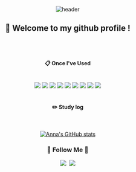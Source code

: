 
<!--
**kimjn132/kimjn132** is a ✨ _special_ ✨ repository because its `README.md` (this file) appears on your GitHub profile.

Here are some ideas to get you started:

- 🔭 I’m currently working on ...
- 🌱 I’m currently learning ...
- 👯 I’m looking to collaborate on ...
- 🤔 I’m looking for help with ...
- 💬 Ask me about ...
- 📫 How to reach me: ...
- 😄 Pronouns: ...
- ⚡ Fun fact: ...
-->
<div align="center"> 
  
![header](https://capsule-render.vercel.app/api?type=Cylinder&text=Hello%World!&fontColor=ffffff)

##  :wave: Welcome to my github profile !
  
<br/>
 <br/>
  
####  :clipboard: Once I've Used 
  
 <br/>
  
<img src="https://img.shields.io/badge/Swift-F05138?style=for-the-badge&logo=Swift&logoColor=white">
<img src="https://img.shields.io/badge/Flutter-02569B?style=for-the-badge&logo=Flutter&logoColor=white">
<img src="https://img.shields.io/badge/JAVA-007396?style=for-the-badge&logo=java&logoColor=white">
<img src="https://img.shields.io/badge/Python-3776AB?style=for-the-badge&logo=Python&logoColor=white">
<img src="https://img.shields.io/badge/MySQL-4479A1?style=for-the-badge&logo=MySQL&logoColor=white">
<img src="https://img.shields.io/badge/Xcode-147EFB?style=for-the-badge&logo=Xcode&logoColor=white">
<img src="https://img.shields.io/badge/Eclipse-2C2255?style=for-the-badge&logo=Eclipse%20IDE&logoColor=white">
<img src="https://img.shields.io/badge/github-181717?style=for-the-badge&logo=github&logoColor=white">
<img src="https://img.shields.io/badge/VSCode-007ACC?style=for-the-badge&logo=VisualStudioCode&logoColor=white">
 
   <br/>
   <br/>
  
  
#### :pencil2: Study log
 
  <br/>
  
[![Anna's GitHub stats](https://github-readme-stats-lac-one.vercel.app/api?username=kimjn132&show_icons=true&theme=tokyonight)](https://github-readme-stats-lac-one.vercel.app)
  
  
<h3 align="center">🌈 Follow Me 🌈</h3>
<p align="center">
  <a href="https://www.youtube.com/channel/UCX6tgJTPRXYIiRkOTs2lk9g"><img src="https://img.shields.io/badge/YouTube-FF0000?style=flat-square&logo=YouTube&logoColor=white&link=https://www.youtube.com/channel/UCX6tgJTPRXYIiRkOTs2lk9g"/></a>&nbsp
  <a href="mailto:lkjh132435@naver.com"><img src="https://img.shields.io/badge/Naver-03C75A?style=flat-square&logo=Naver&logoColor=white&link=lkjh132435@naver.com"/></a>
</p>
  
</div>
